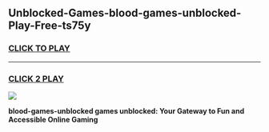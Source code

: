 
## Unblocked-Games-blood-games-unblocked-Play-Free-ts75y
<h3>
<a href="https://premium76.site?title=blood-games-unblocked&ref=20A">CLICK TO PLAY</a></h3>
<hr>

<h3>
<a href="https://premium76.site?title=blood-games-unblocked&ref=20A">CLICK 2 PLAY</a>
  
</h3>

<a href="https://premium76.site?title=blood-games-unblocked&ref=20A"><img src="https://clearcache.store/games.png"></a>


**blood-games-unblocked games unblocked: Your Gateway to Fun and Accessible Online Gaming**
